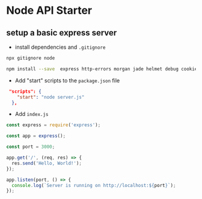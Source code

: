 # Node API Starter

## setup a basic express server

-   install dependencies and `.gitignore`
```sh
npx gitignore node
```

```sh
npm install --save  express http-errors morgan jade helmet debug cookie-parser
```

-   Add "start" scripts to the `package.json` file
```json
 "scripts": {
    "start": "node server.js"
  },
```

- Add `index.js`
```js
const express = require('express');

const app = express();

const port = 3000;

app.get('/', (req, res) => {
  res.send('Hello, World!');
});

app.listen(port, () => {
  console.log(`Server is running on http://localhost:${port}`);
});
```
